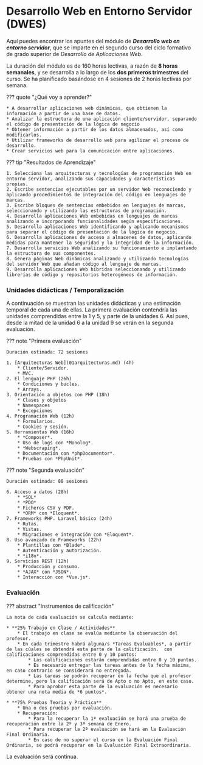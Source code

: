 # Desarrollo Web en Entorno Servidor (DWES)

Aquí puedes encontrar los apuntes del módulo de ***Desarrollo web en entorno servidor***, que se imparte en el segundo curso del ciclo formativo de grado superior de *Desarrollo de Aplicaciones Web*.

La duración del módulo es de 160 horas lectivas, a razón de **8 horas semanales**, y se desarrolla a lo largo de los **dos primeros trimestres** del curso. Se ha planificado basándose en 4 sesiones de 2 horas lectivas por semana.

??? quote "¿Qué voy a aprender?"

    * A desarrollar aplicaciones web dinámicas, que obtienen la información a partir de una base de datos.
    * Analizar la estructura de una aplicación cliente/servidor, separando el código de presentación de la lógica de negocio
    * Obtener información a partir de los datos almacenados, así como modificarlos.
    * Utilizar frameworks de desarrollo web para agilizar el proceso de desarrollo.
    * Crear servicios web para la comunicación entre aplicaciones.

??? tip "Resultados de Aprendizaje"

    1. Selecciona las arquitecturas y tecnologías de programación Web en entorno servidor, analizando sus capacidades y características propias.
    2. Escribe sentencias ejecutables por un servidor Web reconociendo y aplicando procedimientos de integración del código en lenguajes de marcas.
    3. Escribe bloques de sentencias embebidos en lenguajes de marcas, seleccionando y utilizando las estructuras de programación.
    4. Desarrolla aplicaciones Web embebidas en lenguajes de marcas analizando e incorporando funcionalidades según especificaciones.
    5. Desarrolla aplicaciones Web identificando y aplicando mecanismos para separar el código de presentación de la lógica de negocio.
    6. Desarrolla aplicaciones de acceso a almacenes de datos, aplicando medidas para mantener la seguridad y la integridad de la información.
    7. Desarrolla servicios Web analizando su funcionamiento e implantando la estructura de sus componentes.
    8. Genera páginas Web dinámicas analizando y utilizando tecnologías del servidor Web que añadan código al lenguaje de marcas.
    9. Desarrolla aplicaciones Web híbridas seleccionando y utilizando librerías de código y repositorios heterogéneos de información.

### Unidades didácticas / Temporalización

A continuación se muestran las unidades didácticas y una estimación temporal de cada una de ellas.
La primera evaluación contendría las unidades comprendidas entre la 1 y 5, y parte de la unidades 6. Así pues, desde la mitad de la  unidad 6 a la unidad 9 se verán en la segunda evaluación.

??? note "Primera evaluación"

    Duración estimada: 72 sesiones

    1. [Arquitecturas Web](01arquitecturas.md) (4h)
        * Cliente/Servidor.
        * MVC.
    2. El lenguaje PHP (26h)
        * Condiciones y bucles.
        * Arrays.
    3. Orientación a objetos con PHP (18h)
        * Clases y objetos
        * Namespaces
        * Excepciones
    4. Programación Web (12h)
        * Formularios.
        * Cookies y sesión.
    5. Herramientas Web (16h)
        * *Composer*.
        * Uso de logs con *Monolog*.
        * *Webscraping*.
        * Documentación con *phpDocumentor*.
        * Pruebas con *PhpUnit*.

??? note "Segunda evaluación"

    Duración estimada: 88 sesiones

    6. Acceso a datos (28h)
        * *SQL*
        * *PDO*
        * Ficheros CSV y PDF.
        * *ORM* con *Eloquent*.
    7. Frameworks PHP. Laravel básico (24h)
        * Rutas.
        * Vistas.
        * Migraciones e integración con *Eloquent*.
    8. Uso avanzado de Frameworks (22h)
        * Plantillas con *Blade*.
        * Autenticación y autorización.
        * *i18n*.
    9. Servicios REST (12h)
        * Producción y consumo.
        * *AJAX* con *JSON*.
        * Interacción con *Vue.js*.


### Evaluación

??? abstract "Instrumentos de calificación"

    La nota de cada evaluación se calcula mediante:

    * **25% Trabajo en Clase / Actividades**
        * El trabajo en clase se evalúa mediante la observación del profesor.
        * En cada trimestre habrá alguna/s *Tareas Evaluables*, a partir de las cúales se obtendrá esta parte de la calificación.  con calificaciones comprendidas entre 0 y 10 puntos:
            * Las calificaciones estarán comprendidas entre 0 y 10 puntos.
            * Es necesario entregar las tareas antes de la fecha máxima, en caso contrario se considerará no entregada.
            * Las tareas se podrán recuperar en la fecha que el profesor determine, pero la calificación será de Apto o no Apto, en este caso.
            * Para aprobar esta parte de la evaluación es necesario obtener una nota media de *6 puntos*.
    
    * **75% Pruebas Teoria y Práctica**
        * Una o dos pruebas por evaluación.
        * Recuperación:
            * Para la recuperar la 1ª evaluación se hará una prueba de recuperación entre la 2º y 3ª semana de Enero.
            * Para recuperar la 2ª evaluación se hará en la Evaluación Final Ordinaria.
            * En caso de no superar el curso en la Evaluación Final Ordinaria, se podrá recuperar en la Evaluación Final Extraordinaria.

La evaluación será continua.


